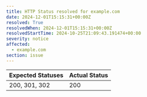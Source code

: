 ```yaml
---
title: HTTP Status resolved for example.com
date: 2024-12-01T15:15:31+00:00Z
resolved: True
resolvedWhen: 2024-12-01T15:15:31+00:00Z
resolvedStartTime: 2024-10-25T21:09:43.191474+00:00
severity: notice
affected:
  - example.com
section: issue
---
```


| Expected Statuses | Actual Status  |
|-------------------|----------------|
| 200, 301, 302 | 200 |
